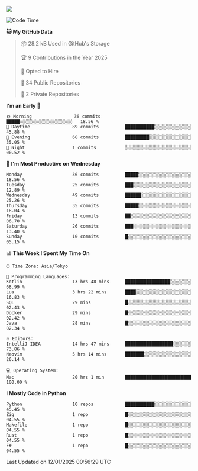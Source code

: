 ![](https://komarev.com/ghpvc/?username=kitagawa-hr)

<!--START_SECTION:waka-->
![Code Time](http://img.shields.io/badge/Code%20Time-1%2C316%20hrs%208%20mins-blue)

**🐱 My GitHub Data** 

> 📦 28.2 kB Used in GitHub's Storage 
 > 
> 🏆 9 Contributions in the Year 2025
 > 
> 💼 Opted to Hire
 > 
> 📜 34 Public Repositories 
 > 
> 🔑 2 Private Repositories 
 > 
**I'm an Early 🐤** 

```text
🌞 Morning                36 commits          █████░░░░░░░░░░░░░░░░░░░░   18.56 % 
🌆 Daytime                89 commits          ███████████░░░░░░░░░░░░░░   45.88 % 
🌃 Evening                68 commits          █████████░░░░░░░░░░░░░░░░   35.05 % 
🌙 Night                  1 commits           ░░░░░░░░░░░░░░░░░░░░░░░░░   00.52 % 
```
📅 **I'm Most Productive on Wednesday** 

```text
Monday                   36 commits          █████░░░░░░░░░░░░░░░░░░░░   18.56 % 
Tuesday                  25 commits          ███░░░░░░░░░░░░░░░░░░░░░░   12.89 % 
Wednesday                49 commits          ██████░░░░░░░░░░░░░░░░░░░   25.26 % 
Thursday                 35 commits          █████░░░░░░░░░░░░░░░░░░░░   18.04 % 
Friday                   13 commits          ██░░░░░░░░░░░░░░░░░░░░░░░   06.70 % 
Saturday                 26 commits          ███░░░░░░░░░░░░░░░░░░░░░░   13.40 % 
Sunday                   10 commits          █░░░░░░░░░░░░░░░░░░░░░░░░   05.15 % 
```


📊 **This Week I Spent My Time On** 

```text
🕑︎ Time Zone: Asia/Tokyo

💬 Programming Languages: 
Kotlin                   13 hrs 48 mins      █████████████████░░░░░░░░   68.99 % 
Lua                      3 hrs 22 mins       ████░░░░░░░░░░░░░░░░░░░░░   16.83 % 
SQL                      29 mins             █░░░░░░░░░░░░░░░░░░░░░░░░   02.43 % 
Docker                   29 mins             █░░░░░░░░░░░░░░░░░░░░░░░░   02.42 % 
Java                     28 mins             █░░░░░░░░░░░░░░░░░░░░░░░░   02.34 % 

🔥 Editors: 
IntelliJ IDEA            14 hrs 47 mins      ██████████████████░░░░░░░   73.86 % 
Neovim                   5 hrs 14 mins       ███████░░░░░░░░░░░░░░░░░░   26.14 % 

💻 Operating System: 
Mac                      20 hrs 1 min        █████████████████████████   100.00 % 
```

**I Mostly Code in Python** 

```text
Python                   10 repos            ███████████░░░░░░░░░░░░░░   45.45 % 
Zig                      1 repo              █░░░░░░░░░░░░░░░░░░░░░░░░   04.55 % 
Makefile                 1 repo              █░░░░░░░░░░░░░░░░░░░░░░░░   04.55 % 
Rust                     1 repo              █░░░░░░░░░░░░░░░░░░░░░░░░   04.55 % 
F#                       1 repo              █░░░░░░░░░░░░░░░░░░░░░░░░   04.55 % 
```




 Last Updated on 12/01/2025 00:56:29 UTC
<!--END_SECTION:waka-->
